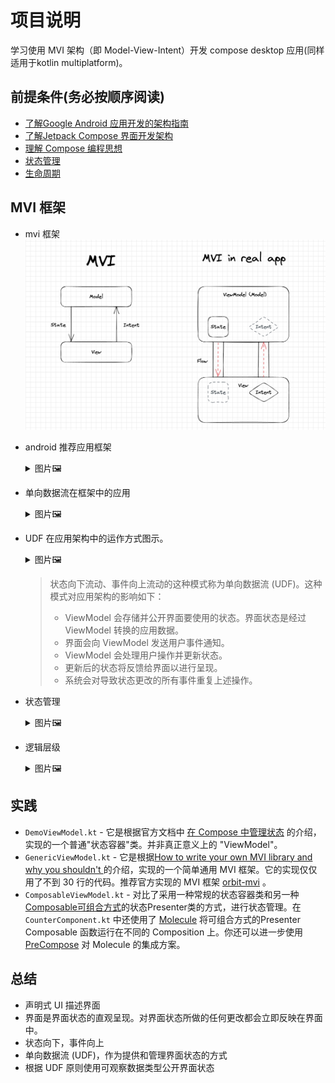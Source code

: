 # 项目说明

学习使用 MVI 架构（即 Model-View-Intent）开发 compose desktop 应用(同样适用于kotlin multiplatform)。

## 前提条件(务必按顺序阅读)

- [了解Google Android 应用开发的架构指南](https://developer.android.com/topic/architecture)
- [了解Jetpack Compose 界面开发架构](https://developer.android.com/jetpack/compose/architecture)
- [理解 Compose 编程思想](https://developer.android.com/jetpack/compose/mental-model)
- [状态管理](https://developer.android.com/jetpack/compose/state)
- [生命周期](https://developer.android.com/jetpack/compose/lifecycle)

## MVI 框架

* mvi 框架
  ![mvi-arch](img/mvi-arch.png)

* android 推荐应用框架
  <details><summary>图片🖼️</summary>
  
  ![android-mvi-arch](https://developer.android.com/static/topic/libraries/architecture/images/mad-arch-overview-ui.png)
  
  </details>

* 单向数据流在框架中的应用
  <details><summary>图片🖼️</summary>
  
  ![UDF-in-mvi-arch](https://developer.android.com/static/topic/libraries/architecture/images/mad-arch-ui-udf.png)
  
  </details>

* UDF 在应用架构中的运作方式图示。
  <details><summary>图片🖼️</summary>
  
  ![udf-in-action](https://developer.android.com/static/topic/libraries/architecture/images/mad-arch-ui-udf-in-action.png)
  
  </details>
  
  > 状态向下流动、事件向上流动的这种模式称为单向数据流 (UDF)。这种模式对应用架构的影响如下：
  > - ViewModel 会存储并公开界面要使用的状态。界面状态是经过 ViewModel 转换的应用数据。
  > - 界面会向 ViewModel 发送用户事件通知。
  > - ViewModel 会处理用户操作并更新状态。
  > - 更新后的状态将反馈给界面以进行呈现。
  > - 系统会对导致状态更改的所有事件重复上述操作。

* 状态管理
  <details><summary>图片🖼️</summary>
  
  ![state-holder](https://developer.android.com/static/images/jetpack/compose/state-dependencies.svg)
  
  </details>

* 逻辑层级
  <details><summary>图片🖼️</summary>
  
  ![logic-hierarchy](https://developer.android.com/static/images/topic/architecture/ui-layer/logic-hierarchy.png)
  
  </details>

## 实践

- `DemoViewModel.kt` - 它是根据官方文档中 [在 Compose 中管理状态](https://developer.android.com/jetpack/compose/state#managing-state) 的介绍，实现的一个普通"状态容器"类。并非真正意义上的 "ViewModel"。
- `GenericViewModel.kt` - 它是根据[How to write your own MVI library and why you shouldn't
  ](https://www.youtube.com/watch?v=E6obYmkkdko)的介绍，实现的一个简单通用 MVI 框架。它的实现仅仅用了不到 30 行的代码。推荐官方实现的 MVI 框架 [orbit-mvi](https://github.com/orbit-mvi/orbit-mvi) 。
- `ComposableViewModel.kt` - 对比了采用一种常规的状态容器类和另一种[Composable可组合方式](https://juejin.cn/post/7141269750277439496)的状态Presenter类的方式，进行状态管理。在 `CounterComponent.kt` 中还使用了 [Molecule](https://github.com/cashapp/molecule) 将可组合方式的Presenter Composable 函数运行在不同的 Composition 上。你还可以进一步使用 [PreCompose](https://github.com/Tlaster/PreCompose/blob/master/docs/component/molecule.md) 对 Molecule 的集成方案。

## 总结

- 声明式 UI 描述界面
- 界面是界面状态的直观呈现。对界面状态所做的任何更改都会立即反映在界面中。
- 状态向下，事件向上
- 单向数据流 (UDF)，作为提供和管理界面状态的方式
- 根据 UDF 原则使用可观察数据类型公开界面状态